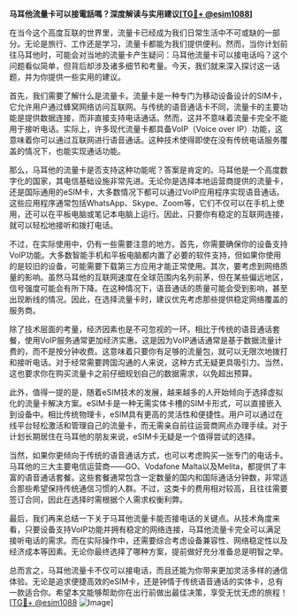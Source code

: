 **马耳他流量卡可以接電話嗎？深度解读与实用建议[[TG💪+ @esim1088](https://t.me/s/esim1088)]**

在当今这个高度互联的世界里，流量卡已经成为我们日常生活中不可或缺的一部分。无论是旅行、工作还是学习，流量卡都能为我们提供便利。然而，当你计划前往马耳他时，可能会对当地的流量卡产生疑问：马耳他流量卡可以接电话吗？这个问题看似简单，但背后却涉及诸多细节和考量。今天，我们就来深入探讨这一话题，并为你提供一些实用的建议。

首先，我们需要了解什么是流量卡。流量卡是一种专门为移动设备设计的SIM卡，它允许用户通过蜂窝网络访问互联网。与传统的语音通话卡不同，流量卡的主要功能是提供数据连接，而非直接支持电话通话。然而，这并不意味着流量卡完全不能用于接听电话。实际上，许多现代流量卡都具备VoIP（Voice over IP）功能，这意味着你可以通过互联网进行语音通话。这种技术使得即使在没有传统电话服务覆盖的情况下，也能实现通话功能。

那么，马耳他的流量卡是否支持这种功能呢？答案是肯定的。马耳他是一个高度数字化的国家，其电信基础设施非常先进。无论你是选择本地运营商提供的流量卡，还是国际通用的eSIM卡，大多数情况下都可以通过VoIP应用程序实现语音通话。这些应用程序通常包括WhatsApp、Skype、Zoom等，它们不仅可以在手机上使用，还可以在平板电脑或笔记本电脑上运行。因此，只要你有稳定的互联网连接，就可以轻松地接听和拨打电话。

不过，在实际使用中，仍有一些需要注意的地方。首先，你需要确保你的设备支持VoIP功能。大多数智能手机和平板电脑都内置了必要的软件支持，但如果你使用的是较旧的设备，可能需要下载第三方应用才能正常使用。其次，要考虑到网络质量的影响。虽然马耳他的互联网速度在全球范围内名列前茅，但在某些偏远地区，信号强度可能会有所下降。在这种情况下，语音通话的质量可能会受到影响，甚至出现断线的情况。因此，在选择流量卡时，建议优先考虑那些提供稳定网络覆盖的服务商。

除了技术层面的考量，经济因素也是不可忽视的一环。相比于传统的语音通话套餐，使用VoIP服务通常更加经济实惠。这是因为VoIP通话通常是基于数据流量计费的，而不是按分钟收费。这意味着只要你有足够的流量包，就可以无限次地拨打和接听电话。对于经常需要跨国沟通的人来说，这种方式无疑更具吸引力。当然，这也要求你在购买流量卡之前仔细规划自己的数据需求，以免超出预算。

此外，值得一提的是，随着eSIM技术的发展，越来越多的人开始倾向于选择虚拟化的流量卡解决方案。eSIM卡是一种无需实体卡槽的SIM卡形式，可以直接嵌入到设备中。相比传统物理卡，eSIM具有更高的灵活性和便捷性。用户可以通过在线平台轻松激活和管理自己的流量卡，而无需亲自前往运营商网点办理手续。对于计划长期居住在马耳他的朋友来说，eSIM卡无疑是一个值得尝试的选择。

当然，如果你更倾向于传统的语音通话方式，也可以考虑购买一张专门的电话卡。马耳他的三大主要电信运营商——GO、Vodafone Malta以及Melita，都提供了丰富的语音通话套餐。这些套餐通常包含一定数量的国内和国际通话分钟数，非常适合那些希望保持传统通信习惯的人群。不过，这类卡的费用相对较高，且往往需要签订合同，因此在选择时需根据个人需求权衡利弊。

最后，我们再来总结一下关于马耳他流量卡能否接电话的关键点。从技术角度来看，只要设备支持VoIP功能并拥有稳定的网络连接，马耳他流量卡完全可以满足接听电话的需求。而在实际操作中，还需要综合考虑设备兼容性、网络稳定性以及经济成本等因素。无论你最终选择了哪种方案，提前做好充分准备总是明智之举。

总而言之，马耳他流量卡不仅可以接电话，而且还能为你带来更加灵活多样的通信体验。无论是追求便捷高效的eSIM卡，还是钟情于传统语音通话的实体卡，总有一款适合你。希望本文能够帮助你在出行前做出最佳决策，享受无忧无虑的旅程！[[TG💪+ @esim1088](https://t.me/s/esim1088) ![Image](https://i.postimg.cc/4NQfJmqS/Snipaste-2025-05-13-00-14-12.png)]
